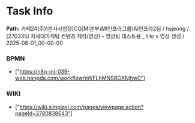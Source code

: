 # Task Info

**Path:** 카페24(주)\본사사업장\[CG]MI본부\MI인프라그룹\AI인프라2팀 / hsjeong / [270335] 차세대마케팅 컨텐츠 제작(영상) - 영상팀 테스트용 _ t to v 영상 생성 / 2025-08-01_00-00-00

### BPMN
- ["https://n8n-mi-039-web.hanpda.com/workflow/nWFLhMNSBGXNjhw0"]

### WIKI
- ["https://wiki.simplexi.com/pages/viewpage.action?pageId=2780838643"]

